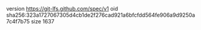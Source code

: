 version https://git-lfs.github.com/spec/v1
oid sha256:323a1727067305d4cb1de2f276cad921a6bfcfdd564fe906a9d9250a7c4f7b75
size 1637

